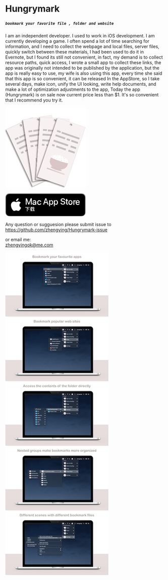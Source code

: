 # Hungrymark
##### `bookmark your favorite file , folder and website`

I am an independent developer. I used to work in iOS development. I am currently developing a game. I often spend a lot of time searching for information, and  I need to collect the webpage and local files, server files, quickly switch between these materials, I had been used to do it in Evernote, but I found its still not convenient, in fact, my demand is to collect resource paths, quick access, I wrote a small  app to collect these links, the app was originally not intended to be published by the application, but the app is really easy to use, my wife is also using this app, every time she said that this app is so convenient, it can be released In the AppStore, so I take several days, make icon, unify the UI looking, write help documents, and make a lot of optimization adjustments to the app, Today the app (Hungrymark) is on sale now current price less than $1.  It's so convenient that I recommend you try it.

[![hungrymark](256.png)](https://apps.apple.com/cn/app/hungrymark/id1482778901?l=en&mt=12)

![MacAppStore](macAppStore256.png)

Any question or sugguesion please submit issue to <br>
<https://github.com/zhengying/Hungrymark-issue>

or email me:<br>
zhengyingok@me.com

![description](description.png)


